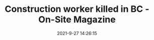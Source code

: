 ---
"title": "Construction worker killed in BC - On-Site Magazine"
"date": "2021-9-27 14:26:15"
"feed_name": "GOOGLENEWSCONSTRUCTION"
"feed_website": "https://news.google.com/search?q=construction%2Bincident&hl=en-US&gl=US&ceid=US:en"
"feed_rss": "https://news.google.com/rss/search?q=construction%2Bincident&hl=en-US&gl=US&ceid=US:en"
"link": "https://www.on-sitemag.com/health-safety/construction-worker-killed-in-b-c/1003975213/"
"source": "{'href': 'https://www.on-sitemag.com', 'title': 'On-Site Magazine'}"
"file": "_posts/2021-1-1-21a03843156e42728a08a3efa6c5f8beb9931d2e.md"
"accident": "1"
"drilling": "0"
"dead": "1"
"injured": "0"
"arrested": "0"
"where": "construction site"
"place": "unknown place"
---